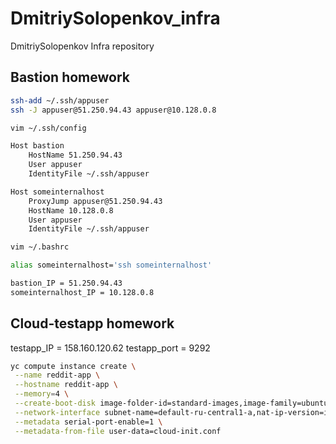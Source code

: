 # DmitriySolopenkov_infra

DmitriySolopenkov Infra repository

## Bastion homework

```bash
ssh-add ~/.ssh/appuser
ssh -J appuser@51.250.94.43 appuser@10.128.0.8
```

```bash
vim ~/.ssh/config
```

```bash
Host bastion
    HostName 51.250.94.43
    User appuser
    IdentityFile ~/.ssh/appuser

Host someinternalhost
    ProxyJump appuser@51.250.94.43
    HostName 10.128.0.8
    User appuser
    IdentityFile ~/.ssh/appuser
```

```bash
vim ~/.bashrc
```

```bash
alias someinternalhost='ssh someinternalhost'
```

```bash
bastion_IP = 51.250.94.43
someinternalhost_IP = 10.128.0.8
```

## Cloud-testapp homework

testapp_IP = 158.160.120.62
testapp_port = 9292

```bash
yc compute instance create \
 --name reddit-app \
 --hostname reddit-app \
 --memory=4 \
 --create-boot-disk image-folder-id=standard-images,image-family=ubuntu-1604-lts,size=10GB \
 --network-interface subnet-name=default-ru-central1-a,nat-ip-version=ipv4 \
 --metadata serial-port-enable=1 \
 --metadata-from-file user-data=cloud-init.conf

```
